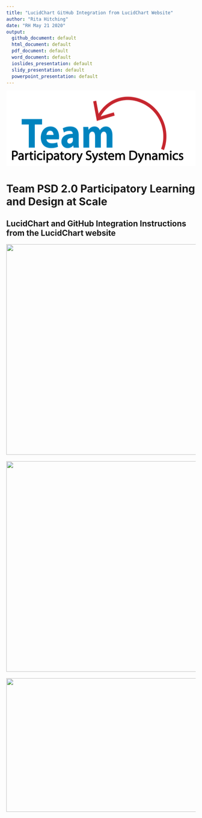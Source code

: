 ```yaml
---
title: "LucidChart GitHub Integration from LucidChart Website"
author: "Rita Hitching"
date: "RH May 21 2020"
output: 
  github_document: default
  html_document: default
  pdf_document: default
  word_document: default
  ioslides_presentation: default
  slidy_presentation: default
  powerpoint_presentation: default   
---
```


<img src = "https://github.com/lzim/teampsd/blob/teampsd_style/teampsd_logo/team_psd_logo_sm.png"
     height = "200" width = "600">  

# Team PSD 2.0 Participatory Learning and Design at Scale

## LucidChart and GitHub Integration Instructions from the LucidChart website

[<img src = "https://github.com/ritahitching/teampsd_hitching_sandbox/blob/master/resources/design/lucidchart/images/lucidchart_website_instructions_1.png" height = "559" width = "885">](https://www.lucidchart.com/pages/integrations/github)  
     
 [<img src = "https://github.com/ritahitching/teampsd_hitching_sandbox/blob/master/resources/design/lucidchart/images/lucidchart_website_instructions_2.png" height = "559" width = "885">](https://www.lucidchart.com/pages/integrations/github)  
     
 [<img src = "https://github.com/ritahitching/teampsd_hitching_sandbox/blob/master/resources/design/lucidchart/images/lucidchart_website_instructions_3.png" height = "355" width = "982">](https://www.lucidchart.com/pages/integrations/github) 
     
